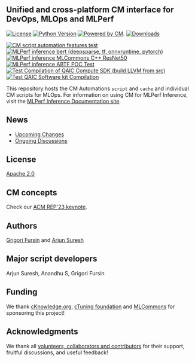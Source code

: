 ## Unified and cross-platform CM interface for DevOps, MLOps and MLPerf

[![License](https://img.shields.io/badge/License-Apache%202.0-green)](LICENSE.md)
[![Python Version](https://img.shields.io/badge/python-3+-blue.svg)](https://github.com/mlcommons/ck/tree/master/cm/cmind)
[![Powered by CM](https://img.shields.io/badge/Powered_by-MLCommons%20CM-blue)](https://github.com/mlcommons/ck).
[![Downloads](https://static.pepy.tech/badge/cm4mlops)](https://pepy.tech/project/cm4mlops)

[![CM script automation features test](https://github.com/mlcommons/cm4mlops/actions/workflows/test-cm-script-features.yml/badge.svg)](https://github.com/mlcommons/cm4mlops/actions/workflows/test-cm-script-features.yml)
[![MLPerf inference bert (deepsparse, tf, onnxruntime, pytorch)](https://github.com/mlcommons/cm4mlops/actions/workflows/test-mlperf-inference-bert-deepsparse-tf-onnxruntime-pytorch.yml/badge.svg)](https://github.com/mlcommons/cm4mlops/actions/workflows/test-mlperf-inference-bert-deepsparse-tf-onnxruntime-pytorch.yml)
[![MLPerf inference MLCommons C++ ResNet50](https://github.com/mlcommons/cm4mlops/actions/workflows/test-mlperf-inference-mlcommons-cpp-resnet50.yml/badge.svg)](https://github.com/mlcommons/cm4mlops/actions/workflows/test-mlperf-inference-mlcommons-cpp-resnet50.yml)
[![MLPerf inference ABTF POC Test](https://github.com/mlcommons/cm4mlops/actions/workflows/test-mlperf-inference-abtf-poc.yml/badge.svg)](https://github.com/mlcommons/cm4mlops/actions/workflows/test-mlperf-inference-abtf-poc.yml)
[![Test Compilation of QAIC Compute SDK (build LLVM from src)](https://github.com/mlcommons/cm4mlops/actions/workflows/test-qaic-compute-sdk-build.yml/badge.svg)](https://github.com/mlcommons/cm4mlops/actions/workflows/test-qaic-compute-sdk-build.yml)
[![Test QAIC Software kit Compilation](https://github.com/mlcommons/cm4mlops/actions/workflows/test-qaic-software-kit.yml/badge.svg)](https://github.com/mlcommons/cm4mlops/actions/workflows/test-qaic-software-kit.yml)


This repository hosts the CM Automations `script` and `cache` and individual CM scripts for MLOps. For information on using CM for MLPerf Inference, visit the [MLPerf Inference Documentation site](https://docs.mlcommons.org/inference/).


## News

* [Upcoming Changes](https://github.com/mlcommons/cm4mlops/discussions/categories/announcements)
* [Ongoing Discussions](https://github.com/mlcommons/cm4mlops/discussions/categories/ideas)

## License

[Apache 2.0](LICENSE.md)

## CM concepts

Check our [ACM REP'23 keynote](https://doi.org/10.5281/zenodo.8105339).

## Authors

[Grigori Fursin](https://cKnowledge.org/gfursin) and [Arjun Suresh](https://www.linkedin.com/in/arjunsuresh)

## Major script developers

Arjun Suresh, Anandhu S, Grigori Fursin

## Funding

We thank [cKnowledge.org](https://cKnowledge.org), [cTuning foundation](https://cTuning.org)
and [MLCommons](https://mlcommons.org) for sponsoring this project!

## Acknowledgments

We thank all [volunteers, collaborators and contributors](https://github.com/mlcommons/ck/blob/master/CONTRIBUTING.md) 
for their support, fruitful discussions, and useful feedback! 

